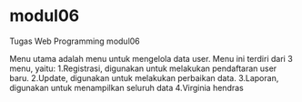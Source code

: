 # modul06
Tugas Web Programming modul06

Menu utama adalah menu untuk
mengelola data user. Menu ini terdiri dari 3 menu,
yaitu:
1.Registrasi, digunakan untuk melakukan
pendaftaran user baru.
2.Update, digunakan untuk melakukan perbaikan
data.
3.Laporan, digunakan untuk menampilkan seluruh data
4.Virginia hendras
